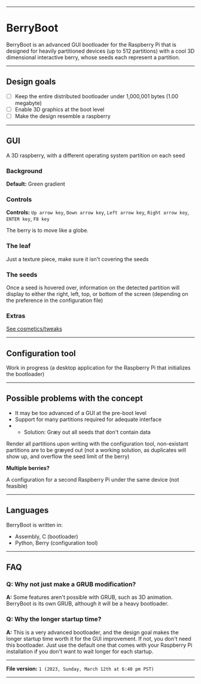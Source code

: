 
***

# BerryBoot

BerryBoot is an advanced GUI bootloader for the Raspberry Pi that is designed for heavily partitioned devices (up to 512 partitions) with a cool 3D dimensional interactive berry, whose seeds each represent a partition.

***

## Design goals

- [ ] Keep the entire distributed bootloader under 1,000,001 bytes (1.00 megabyte)
- [ ] Enable 3D graphics at the boot level
- [ ] Make the design resemble a raspberry

***

## GUI

A 3D raspberry, with a different operating system partition on each seed

### Background

**Default:** Green gradient

### Controls

**Controls:** `Up arrow key`, `Down arrow key`, `Left arrow key`, `Right arrow key`, `ENTER key`, `F8 key`

The berry is to move like a globe.

### The leaf

Just a texture piece, make sure it isn't covering the seeds

### The seeds

Once a seed is hovered over, information on the detected partition will display to either the right, left, top, or bottom of the screen (depending on the preference in the configuration file)

### Extras

[See cosmetics/tweaks](/Cosmetics/)

***

## Configuration tool

Work in progress (a desktop application for the Raspberry Pi that initializes the bootloader)

***

## Possible problems with the concept

- It may be too advanced of a GUI at the pre-boot level
- Support for many partitions required for adequate interface
- - Solution: Græy out all seeds that don't contain data

Render all partitions upon writing with the configuration tool, non-existant partitions are to be græyed out (not a working solution, as duplicates will show up, and overflow the seed limit of the berry)

**Multiple berries?**

A configuration for a second Raspberry Pi under the same device (not feasible)

***

## Languages

BerryBoot is written in:

- Assembly, C (bootloader)
- Python, Berry (configuration tool)

***

## FAQ

### Q: Why not just make a GRUB modification?

**A:** Some features aren't possible with GRUB, such as 3D animation. BerryBoot is its own GRUB, although it will be a heavy bootloader. 

### Q: Why the longer startup time?

**A:** This is a very advanced bootloader, and the design goal makes the longer startup time worth it for the GUI improvement. If not, you don't need this bootloader. Just use the default one that comes with your Raspberry Pi installation if you don't want to wait longer for each startup.

***

**File version:** `1 (2023, Sunday, March 12th at 6:40 pm PST)`

***
